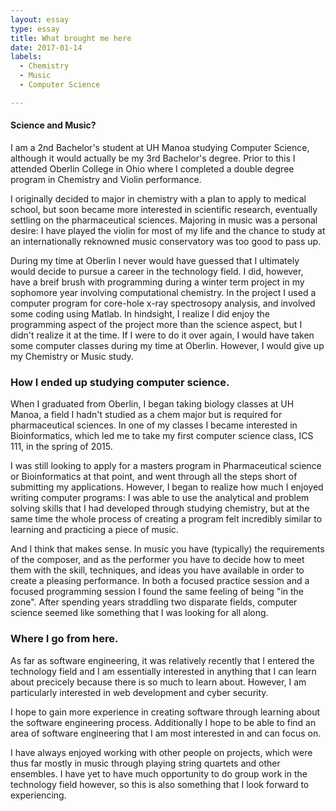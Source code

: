 ```yaml
---
layout: essay
type: essay
title: What brought me here
date: 2017-01-14
labels:
  - Chemistry
  - Music
  - Computer Science

---
```


#### Science and Music?

I am a 2nd Bachelor's student at UH Manoa studying Computer Science, although it would actually be my 3rd Bachelor's degree. Prior to this I attended Oberlin College in Ohio where I completed a double degree program in Chemistry and Violin performance. 

I originally decided to major in chemistry with a plan to apply to medical school, but soon became more interested in scientific research, eventually settling on the pharmaceutical sciences. Majoring in music was a personal desire: I have played the violin for most of my life and the chance to study at an internationally reknowned music conservatory was too good to pass up.

During my time at Oberlin I never would have guessed that I ultimately would decide to pursue a career in the technology field. I did, however, have a breif brush with programming during a winter term project in my sophomore year involving computational chemistry. In the project I used a computer program for core-hole x-ray spectrosopy analysis, and involved some coding using Matlab. In hindsight, I realize I did enjoy the programming aspect of the project more than the science aspect, but I didn't realize it at the time. If I were to do it over again, I would have taken some computer classes during my time at Oberlin. However, I would give up my Chemistry or Music study.

### How I ended up studying computer science.

When I graduated from Oberlin, I began taking biology classes at UH Manoa, a field I hadn't studied as a chem major but is required for pharmaceutical sciences. In one of my classes I became interested in Bioinformatics, which led me to take my first computer science class, ICS 111, in the spring of 2015. 

I was still looking to apply for a masters program in Pharmaceutical science or Bioinformatics at that point, and went through all the steps short of submitting my applications. However, I began to realize how much I enjoyed writing computer programs: I was able to use the analytical and problem solving skills that I had developed through studying chemistry, but at the same time the whole process of creating a program felt incredibly similar to learning and practicing a piece of music.

And I think that makes sense. In music you have (typically) the requirements of the composer, and as the performer you have to decide how to meet them with the skill, techniques, and ideas you have available in order to create a pleasing performance. In both a focused practice session and a focused programming session I found the same feeling of being "in the zone". After spending years straddling two disparate fields, computer science seemed like something that I was looking for all along.

### Where I go from here.

As far as software engineering, it was relatively recently that I entered the technology field and I am essentially interested in anything that I can learn about precicely because there is so much to learn about. However, I am particularly interested in web development and cyber security.

I hope to gain more experience in creating software through learning about the software engineering process. Additionally I hope to be able to find an area of software engineering that I am most interested in and can focus on.

I have always enjoyed working with other people on projects, which were thus far mostly in music through playing string quartets and other ensembles. I have yet to have much opportunity to do group work in the technology field however, so this is also something that I look forward to experiencing.



